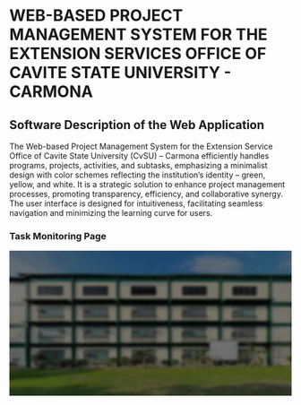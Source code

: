 <h1><b>WEB-BASED PROJECT MANAGEMENT SYSTEM FOR THE EXTENSION SERVICES OFFICE OF CAVITE STATE UNIVERSITY - CARMONA</b></h1>
<h2><b>Software Description of the Web Application</b></h2>
<p>The Web-based Project Management System for the Extension Service Office of Cavite State University (CvSU) – Carmona efficiently handles programs, projects, activities, and subtasks, emphasizing a minimalist design with color schemes reflecting the institution’s identity – green, yellow, and white. It is a strategic solution to enhance project management processes, promoting transparency, efficiency, and collaborative synergy. The user interface is designed for intuitiveness, facilitating seamless navigation and minimizing the learning curve for users.</p>
<h3><b>
    Task Monitoring Page
</b></h3>
<img src="public/images/cvsu-carmona-japanese.jpg" alt="cvsu-carmona" />